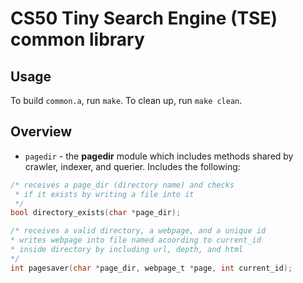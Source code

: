 # CS50 Tiny Search Engine (TSE) common library

## Usage

To build `common.a`, run `make`. 
To clean up, run `make clean`.

## Overview

 * `pagedir` - the **pagedir** module which includes methods shared by crawler, indexer, and querier. Includes the following:


 ```c
 /* receives a page_dir (directory name) and checks 
  * if it exists by writing a file into it
  */
 bool directory_exists(char *page_dir);
 ```

  ```c
 /* receives a valid directory, a webpage, and a unique id
  * writes webpage into file named acoording to current_id
  * inside directory by including url, depth, and html
  */
int pagesaver(char *page_dir, webpage_t *page, int current_id);
 ```



